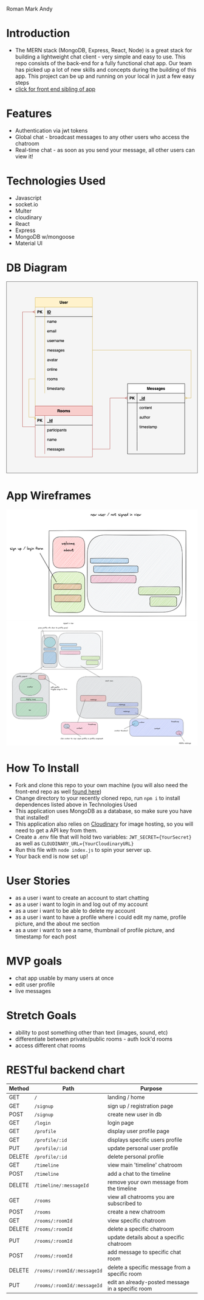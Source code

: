 Roman
Mark
Andy

# Introduction
- The MERN stack (MongoDB, Express, React, Node) is a great stack for building a lightweight chat client - very simple and easy to use.  This repo consists of the back-end for a fully functional chat app.  Our team has picked up a lot of new skills and concepts during the building of this app.  This project can be up and running on your local in just a few easy steps
- [click for front end sibling of app](https://github.com/romanprotoliuk/p3-client)

# Features
- Authentication via jwt tokens
- Global chat - broadcast messages to any other users who access the chatroom
- Real-time chat - as soon as you send your message, all other users can view it!

# Technologies Used
- Javascript 
- socket.io
- Multer
- cloudinary
- React
- Express
- MongoDB w/mongoose
- Material UI

# DB Diagram
![diagram](./Untitled%20Diagram.drawio.png)

# App Wireframes
![landing page](./Untitled.png)
![logged in view](./Untitled%202.png)

# How To Install
- Fork and clone this repo to your own machine (you will also need the front-end repo as well [found here](https://github.com/romanprotoliuk/p3-client))
- Change directory to your recently cloned repo, run `npm i` to install dependences listed above in Technologies Used 
- This application uses MongoDB as a database, so make sure you have that installed!
- This application also relies on [Cloudinary](https://cloudinary.com/) for image hosting, so you will need to get a API key from them.
- Create a .env file that will hold two variables:  `JWT_SECRET={YourSecret}` as well as `CLOUDINARY_URL={YourCloudinaryURL}`
- Run this file with `node index.js` to spin your server up.
- Your back end is now set up!

# User Stories
- as a user i want to create an account to start chatting
- as a user i want to login in and log out of my account
- as a user i want to be able to delete my account
- as a user i want to have a profile where i could edit my name, profile picture, and the about me section
- as a user i want to see a name, thumbnail of profile picture, and timestamp for each post

# MVP goals
- chat app usable by many users at once
- edit user profile
- live messages 

# Stretch Goals
- ability to post something other than text (images, sound, etc)
- differentiate between private/public rooms - auth lock'd rooms
- access different chat rooms

# RESTful backend chart
| Method | Path                        | Purpose                                           |
|--------|-----------------------------|---------------------------------------------------|
| GET    | `/`                         | landing / home                                    |
| GET    | `/signup`                   | sign up / registration page                       |
| POST   | `/signup`                   | create new user in db                             |
| GET    | `/login`                    | login page                                        |
| GET    | `/profile`                  | display user profile page                         |
| GET    | `/profile/:id`              | displays specific users profile                   |
| PUT    | `/profile/:id`              | update personal user profile                      |
| DELETE | `/profile/:id`              | delete personal profile                           |
| GET    | `/timeline`                 | view main 'timeline' chatroom                     |
| POST   | `/timeline`                 | add a chat to the timeline                        |
| DELETE | `/timeline/:messageId`      | remove your own message from the timeline         |
| GET    | `/rooms`                    | view all chatrooms you are subscribed to          |
| POST   | `/rooms`                    | create a new chatroom                             |
| GET    | `/rooms/:roomId`            | view specific chatroom                            |
| DELETE | `/rooms/:roomId`            | delete a specific chatroom                        |
| PUT    | `/rooms/:roomId`            | update details about a specific chatroom          |
| POST   | `/rooms/:roomId`            | add message to specific chat room                 |
| DELETE | `/rooms/:roomId/:messageId` | delete a specific message from a specific room    |
| PUT    | `/rooms/:roomId/:messageId` | edit an already-posted message in a specific room |